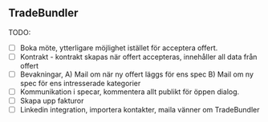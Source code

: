 ## TradeBundler

TODO: 
- [ ] Boka möte, ytterligare möjlighet istället för acceptera offert.
- [ ] Kontrakt - kontrakt skapas när offert accepteras, innehåller all data från offert
- [ ] Bevakningar, A) Mail om när ny offert läggs för ens spec B) Mail om ny spec för ens intresserade kategorier
- [ ] Kommunikation i specar, kommentera allt publikt för öppen dialog.
- [ ] Skapa upp fakturor
- [ ] Linkedin integration, importera kontakter, maila vänner om TradeBundler

